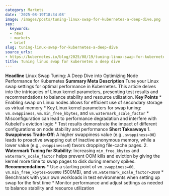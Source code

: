 ```yaml
---
category: Markets
date: '2025-08-19T18:34:08'
image: /images/posts/tuning-linux-swap-for-kubernetes-a-deep-dive.png
seo:
  keywords:
  - news
  - markets
  - brief
slug: tuning-linux-swap-for-kubernetes-a-deep-dive
source_urls:
- https://kubernetes.io/blog/2025/08/19/tuning-linux-swap-for-kubernetes-a-deep-dive/
title: Tuning linux swap for kubernetes a deep dive
---
```


**Headline** Linux Swap Tuning: A Deep Dive into Optimizing Node Performance for Kubernetes  **Summary Meta Description** Tune your Linux swap settings for optimal performance in Kubernetes. This article delves into the intricacies of Linux kernel parameters, presenting test results and recommendations to balance stability and resource utilization.  **Key Points**  * Enabling swap on Linux nodes allows for efficient use of secondary storage as virtual memory * Key Linux kernel parameters for swap tuning: `vm.swappiness`, `vm.min_free_kbytes`, and `vm.watermark_scale_factor` * Misconfiguration can lead to performance degradation and interfere with Kubelet's eviction logic * Test results demonstrate the impact of different configurations on node stability and performance  **Short Takeaways**  1.  **Swappiness Trade-Off**: A higher swappiness value (e.g., `swappiness=90`) leads to proactive swapping out of inactive anonymous memory, while a lower value (e.g., `swappiness=0`) favors dropping file-cache pages. 2.  **Watermark Tuning for Stability**: Increasing `min_free_kbytes` and `watermark_scale_factor` helps prevent OOM kills and eviction by giving the kernel more time to swap pages to disk during memory spikes.  **Recommendations**  * Use a starting point of `vm.swappiness=60`, `vm.min_free_kbytes=500000` (500MB), and `vm.watermark_scale_factor=2000` * Benchmark with your own workloads in test environments when setting up swap for the first time * Monitor performance and adjust settings as needed to balance stability and resource utilization